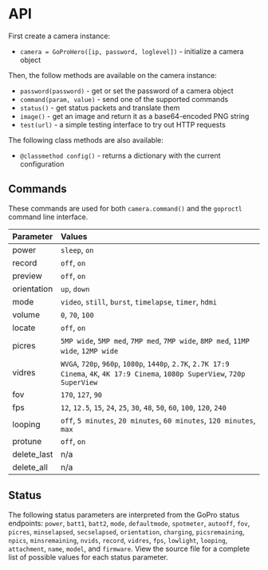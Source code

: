 # API

First create a camera instance:

* `camera = GoProHero([ip, password, loglevel])` - initialize a camera object

Then, the follow methods are available on the camera instance:

* `password(password)` - get or set the password of a camera object
* `command(param, value)` - send one of the supported commands
* `status()` - get status packets and translate them
* `image()` - get an image and return it as a base64-encoded PNG string
* `test(url)` - a simple testing interface to try out HTTP requests

The following class methods are also available:

* `@classmethod config()` - returns a dictionary with the current configuration

## Commands

These commands are used for both `camera.command()` and the `goproctl` command line interface.

Parameter | Values
--- |:---
power | `sleep`, `on`
record | `off`, `on`
preview | `off`, `on`
orientation | `up`, `down`
mode | `video`, `still`, `burst`, `timelapse`, `timer`, `hdmi`
volume | `0`, `70`, `100`
locate | `off`, `on`
picres | `5MP wide`, `5MP med`, `7MP med`, `7MP wide`, `8MP med`, `11MP wide`, `12MP wide`
vidres | `WVGA`, `720p`, `960p`, `1080p`, `1440p`, `2.7K`, `2.7K 17:9 Cinema`, `4K`, `4K 17:9 Cinema`, `1080p SuperView`, `720p SuperView`
fov | `170`, `127`, `90`
fps | `12`, `12.5`, `15`, `24`, `25`, `30`, `48`, `50`, `60`, `100`, `120`, `240`
looping | `off`, `5 minutes`, `20 minutes`, `60 minutes`, `120 minutes`, `max`
protune | `off`, `on`
delete_last | n/a
delete_all | n/a

## Status

The following status parameters are interpreted from the GoPro status endpoints: `power`, `batt1`, `batt2`, `mode`, `defaultmode`, `spotmeter`, `autooff`, `fov`, `picres`, `minselapsed`, `secselapsed`, `orientation`, `charging`, `picsremaining`, `npics`, `minsremaining`, `nvids`, `record`, `vidres`, `fps`, `lowlight`, `looping`, `attachment`, `name`, `model`, and `firmware`. View the source file for a complete list of possible values for each status parameter.
